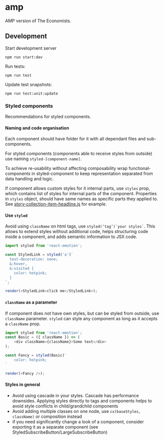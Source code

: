# amp
AMP version of The Economists.

## Development

Start development server

```npm run start:dev```

Run tests:

`npm run test`

Update test snapshots:

`npm run test:unit:update`

### Styled components

Recommendations for styled components.

#### Naming and code organisation

Each component should have folder for it with all dependant files and sub-components.

For styled components (components able to receive styles from outside) use naming `styled-[component-name]`. 

To achieve re-usability without affecting composability wrap functional-components in styled-component to keep representation separated from data handling and logic.

If component allows custom styles for it internal parts, use `styles` prop, which contains list of styles for internal parts of the component. Properties in `styles` object, should have same names as specific parts they applied to. See [story-collection-item-headline.js](https://github.com/dosyara/amp/blob/f9ae803d65b457d9d3f1083e8a91ac20adde53ed/src/app/components/story-collection/story-collection-item-headline.js#L34) for example.

#### Use `styled`
 
Avoid using `className` on html tags, use `` styled(‘tag’)`your styles` ``. This allows to extend styles without additional code, helps structuring code inside a component, and adds semantic information to JSX code.    
```js
import styled from 'react-emotion';

const StyledLink = styled('a')`
  text-decoration: none;
  &:hover,
  &:visited {
    color: hotpink;
  }
`;

render(<StyledLink>click me</StyledLink>);
```

#### `className` as a parameter

If component does not have own styles, but can be styled from outside, use `className` parameter. 
`styled` can style any component as long as it accepts a `className` prop.
```js
import styled from 'react-emotion';
const Basic = ({ className }) => (
	<div className={className}>Some text</div>
);

const Fancy = styled(Basic)`
	color: hotpink;
`

render(<Fancy />);
```

#### Styles in general

* Avoid using cascade in your styles. Cascade has performance downsides. Applying styles directly to tags and components helps to avoid style conflicts in child/grandchild components 
* Avoid adding multiple classes on one node, use `cx(baseStyles, className)` or composition instead
* if you need significantly change a look of a component, consider exporting it as a separate component (see StyledSubscribeButton/LargeSubscribeButton)

